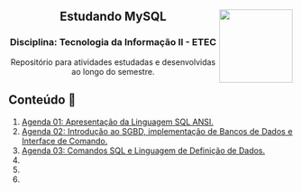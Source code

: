 <div align="center">
<a href="https://github.com/monicaquintal" target="_blank"><img align="right" height="130" src="https://cdn.jsdelivr.net/gh/devicons/devicon/icons/mysql/mysql-original.svg" /></a>
<h2>Estudando MySQL</h2>
<h3>Disciplina: Tecnologia da Informação II - ETEC</h3>
<p>Repositório para atividades estudadas e desenvolvidas ao longo do semestre.</p>
</div>

<div id="conteudo" align="justify">

## Conteúdo 💭
     
1. [Agenda 01: Apresentação da Linguagem SQL ANSI.](./agenda01/agenda01.md)
2. [Agenda 02: Introdução ao SGBD, implementação de Bancos de Dados e Interface de Comando.](./agenda02/agenda02.md)
3. [Agenda 03: Comandos SQL e Linguagem de Definição de Dados.](./agenda03/agenda03.md)
4. 
5. 
6. 

